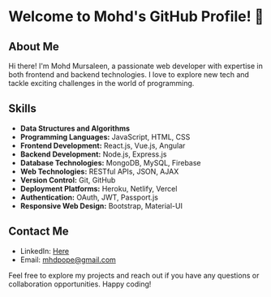 # Welcome to Mohd's GitHub Profile! 👋

## About Me
Hi there! I'm Mohd Mursaleen, a passionate web developer with expertise in both frontend and backend technologies. I love to explore new tech and tackle exciting challenges in the world of programming.

## Skills
- **Data Structures and Algorithms**
- **Programming Languages:** JavaScript, HTML, CSS
- **Frontend Development:** React.js, Vue.js, Angular
- **Backend Development:** Node.js, Express.js
- **Database Technologies:** MongoDB, MySQL, Firebase
- **Web Technologies:** RESTful APIs, JSON, AJAX
- **Version Control:** Git, GitHub
- **Deployment Platforms:** Heroku, Netlify, Vercel
- **Authentication:** OAuth, JWT, Passport.js
- **Responsive Web Design:** Bootstrap, Material-UI




## Contact Me
- LinkedIn: [Here](https://www.linkedin.com/in/mohd-mursaleen-490a01283/)
- Email: mhdpope@gmail.com

Feel free to explore my projects and reach out if you have any questions or collaboration opportunities. Happy coding!
